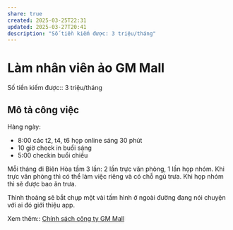 ```yaml
---
share: true
created: 2025-03-25T22:31
updated: 2025-03-27T20:41
description: "Số tiền kiếm được: 3 triệu/tháng"
---
```

# Làm nhân viên ảo GM Mall
Số tiền kiếm được:: 3 triệu/tháng

## Mô tả công việc
Hàng ngày:
- 8:00 các t2, t4, t6 họp online sáng 30 phút
- 10 giờ check in buổi sáng
- 5:00 checkin buổi chiều 

Mỗi tháng đi Biên Hòa tầm 3 lần: 2 lần trực văn phòng, 1 lần họp nhóm. Khi trực văn phòng thì có thể làm việc riêng và có chỗ ngủ trưa. Khi họp nhóm thì sẽ được bao ăn trưa.

Thỉnh thoảng sẽ bắt chụp một vài tấm hình ở ngoài đường đang nói chuyện với ai đó giới thiệu app.

Xem thêm:: [Chính sách công ty GM Mall](../../../../../Ch%C3%ADnh%20s%C3%A1ch%20c%C3%B4ng%20ty/Th%C6%B0%C6%A1ng%20m%E1%BA%A1i%20%C4%91i%E1%BB%87n%20t%E1%BB%AD/GM%20Mall.md)